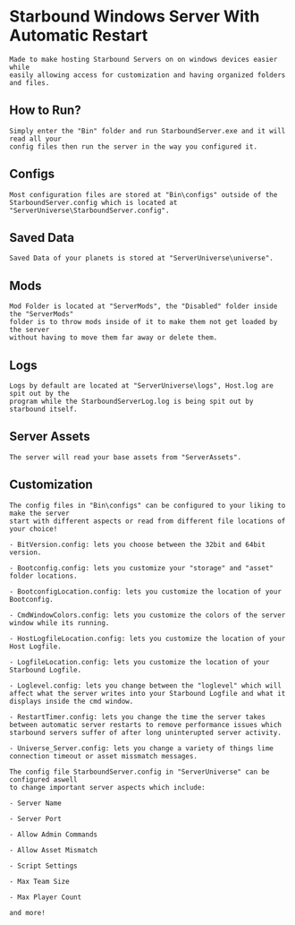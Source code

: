 # Starbound Windows Server With Automatic Restart
	Made to make hosting Starbound Servers on on windows devices easier while
	easily allowing access for customization and having organized folders and files.
	
## How to Run?
	Simply enter the "Bin" folder and run StarboundServer.exe and it will read all your
	config files then run the server in the way you configured it.

## Configs
	Most configuration files are stored at "Bin\configs" outside of the
	StarboundServer.config which is located at "ServerUniverse\StarboundServer.config".

## Saved Data
	Saved Data of your planets is stored at "ServerUniverse\universe".

## Mods
	Mod Folder is located at "ServerMods", the "Disabled" folder inside the "ServerMods"
	folder is to throw mods inside of it to make them not get loaded by the server
	without having to move them far away or delete them.

## Logs
	Logs by default are located at "ServerUniverse\logs", Host.log are spit out by the
	program while the StarboundServerLog.log is being spit out by starbound itself.

## Server Assets
	The server will read your base assets from "ServerAssets".

## Customization
	The config files in "Bin\configs" can be configured to your liking to make the server
	start with different aspects or read from different file locations of your choice!

	- BitVersion.config: lets you choose between the 32bit and 64bit version.

	- Bootconfig.config: lets you customize your "storage" and "asset" folder locations.

	- BootconfigLocation.config: lets you customize the location of your Bootconfig.

	- CmdWindowColors.config: lets you customize the colors of the server window while its running.

	- HostLogfileLocation.config: lets you customize the location of your Host Logfile.

	- LogfileLocation.config: lets you customize the location of your Starbound Logfile.

	- Loglevel.config: lets you change between the "loglevel" which will affect what the server writes into your Starbound Logfile and what it displays inside the cmd window.

	- RestartTimer.config: lets you change the time the server takes between automatic server restarts to remove performance issues which starbound servers suffer of after long uninterupted server activity.

	- Universe_Server.config: lets you change a variety of things lime connection timeout or asset missmatch messages.

	The config file StarboundServer.config in "ServerUniverse" can be configured aswell
	to change important server aspects which include:

	- Server Name

	- Server Port

	- Allow Admin Commands

	- Allow Asset Mismatch

	- Script Settings

	- Max Team Size

	- Max Player Count

	and more!